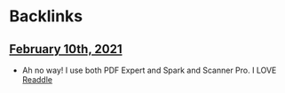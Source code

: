 
# Backlinks
## [February 10th, 2021](<February 10th, 2021.md>)
- Ah no way! I use both PDF Expert and Spark and Scanner Pro. I LOVE [Readdle](<Readdle.md>)

